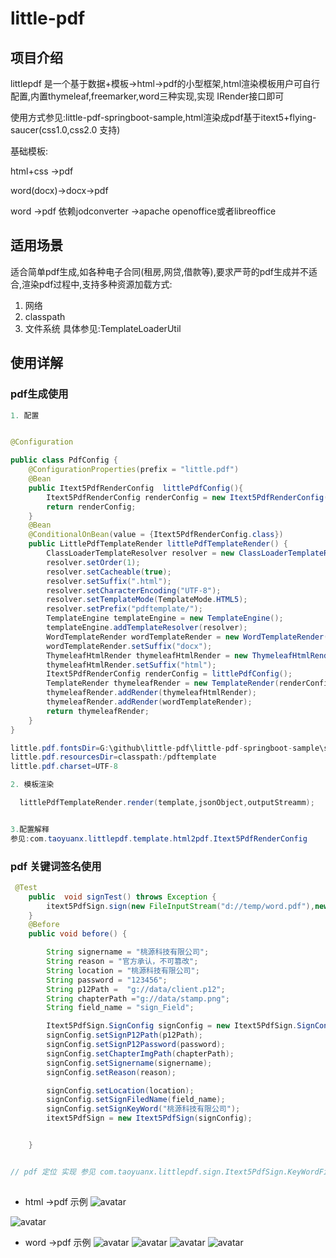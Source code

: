 # little-pdf
## 项目介绍

littlepdf 是一个基于数据+模板->html->pdf的小型框架,html渲染模板用户可自行配置,内置thymeleaf,freemarker,word三种实现,实现 IRender接口即可

使用方式参见:little-pdf-springboot-sample,html渲染成pdf基于itext5+flying-saucer(css1.0,css2.0 支持)

基础模板:

html+css ->pdf  

word(docx)->docx->pdf  

word ->pdf 依赖jodconverter ->apache openoffice或者libreoffice 



## 适用场景

适合简单pdf生成,如各种电子合同(租房,网贷,借款等),要求严苛的pdf生成并不适合,渲染pdf过程中,支持多种资源加载方式:
1. 网络
2. classpath
3. 文件系统
具体参见:TemplateLoaderUtil

## 使用详解

###  pdf生成使用

```java
1. 配置


@Configuration

public class PdfConfig {
    @ConfigurationProperties(prefix = "little.pdf")
    @Bean
    public Itext5PdfRenderConfig  littlePdfConfig(){
        Itext5PdfRenderConfig renderConfig = new Itext5PdfRenderConfig();
        return renderConfig;
    }
    @Bean
    @ConditionalOnBean(value = {Itext5PdfRenderConfig.class})
    public LittlePdfTemplateRender littlePdfTemplateRender() {
        ClassLoaderTemplateResolver resolver = new ClassLoaderTemplateResolver();
        resolver.setOrder(1);
        resolver.setCacheable(true);
        resolver.setSuffix(".html");
        resolver.setCharacterEncoding("UTF-8");
        resolver.setTemplateMode(TemplateMode.HTML5);
        resolver.setPrefix("pdftemplate/");
        TemplateEngine templateEngine = new TemplateEngine();
        templateEngine.addTemplateResolver(resolver);
        WordTemplateRender wordTemplateRender = new WordTemplateRender("d://temp/");
        wordTemplateRender.setSuffix("docx");
        ThymeleafHtmlRender thymeleafHtmlRender = new ThymeleafHtmlRender(templateEngine);
        thymeleafHtmlRender.setSuffix("html");
        Itext5PdfRenderConfig renderConfig = littlePdfConfig();
        TemplateRender thymeleafRender = new TemplateRender(renderConfig);
        thymeleafRender.addRender(thymeleafHtmlRender);
        thymeleafRender.addRender(wordTemplateRender);
        return thymeleafRender;
    }
}

little.pdf.fontsDir=G:\github\little-pdf\little-pdf-springboot-sample\src\main\resources\fonts
little.pdf.resourcesDir=classpath:/pdftemplate
little.pdf.charset=UTF-8

2. 模板渲染

  littlePdfTemplateRender.render(template,jsonObject,outputStreamm);


3.配置解释
参见:com.taoyuanx.littlepdf.template.html2pdf.Itext5PdfRenderConfig

```
### pdf 关键词签名使用
```java
 @Test
    public  void signTest() throws Exception {
        itext5PdfSign.sign(new FileInputStream("d://temp/word.pdf"),new FileOutputStream("d://temp/word_signed.pdf"));
    }
    @Before
    public void before() {

        String signername = "桃源科技有限公司";
        String reason = "官方承认，不可篡改";
        String location = "桃源科技有限公司";
        String password = "123456";
        String p12Path =  "g://data/client.p12";
        String chapterPath ="g://data/stamp.png";
        String field_name = "sign_Field";

        Itext5PdfSign.SignConfig signConfig = new Itext5PdfSign.SignConfig();
        signConfig.setSignP12Path(p12Path);
        signConfig.setSignP12Password(password);
        signConfig.setChapterImgPath(chapterPath);
        signConfig.setSignername(signername);
        signConfig.setReason(reason);

        signConfig.setLocation(location);
        signConfig.setSignFiledName(field_name);
        signConfig.setSignKeyWord("桃源科技有限公司");
        itext5PdfSign = new Itext5PdfSign(signConfig);


    }


// pdf 定位 实现 参见 com.taoyuanx.littlepdf.sign.Itext5PdfSign.KeyWordFinder
    
```


- html ->pdf 示例
![avatar](https://github.com/dushitaoyuan/little-pdf/blob/master/imgs/render1.png)


![avatar](https://github.com/dushitaoyuan/little-pdf/blob/master/imgs/render2.png)


- word ->pdf 示例
![avatar](https://github.com/dushitaoyuan/little-pdf/blob/master/imgs/word.png)
![avatar](https://github.com/dushitaoyuan/little-pdf/blob/master/imgs/word2.png)
![avatar](https://github.com/dushitaoyuan/little-pdf/blob/master/imgs/pdf1.png)
![avatar](https://github.com/dushitaoyuan/little-pdf/blob/master/imgs/pdf2.png)




